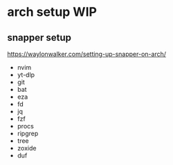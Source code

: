 # arch setup WIP


## snapper setup


https://waylonwalker.com/setting-up-snapper-on-arch/

- nvim
- yt-dlp
- git
- bat
- eza
- fd
- jq
- fzf
- procs
- ripgrep
- tree
- zoxide
- duf
